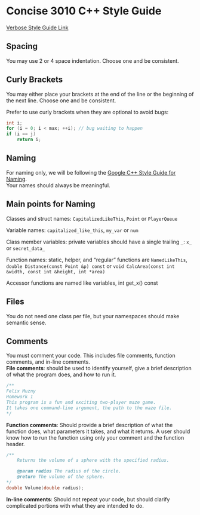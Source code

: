 Concise 3010 C++ Style Guide
==================

[Verbose Style Guide Link](https://github.com/isocpp/CppCoreGuidelines/blob/master/CppCoreGuidelines.md)

Spacing
-------
You may use 2 or 4 space indentation. Choose one and be consistent.  

Curly Brackets
-------
You may either place your brackets at the end of the line or the beginning of the next line. Choose one and be consistent.  


Prefer to use curly brackets when they are optional to avoid bugs:  

```c++
int i;
for (i = 0; i < max; ++i); // bug waiting to happen
if (i == j)
    return i;
```

Naming
-------
For naming only, we will be following the [Google C++ Style Guide for Naming](https://google.github.io/styleguide/cppguide.html#Variable_Names).  
Your names should always be meaningful.   

Main points for Naming
--------

Classes and struct names: `CapitalizedLikeThis`, `Point` or `PlayerQueue`  

Variable names: `capitalized_like_this`, `my_var` or `num`  

Class member variables: private variables should have a single trailing `_`: `x_` or `secret_data_`  

Function names: static, helper, and “regular” functions are `NamedLikeThis`, `double Distance(const Point &p) const` or `void CalcArea(const int &width, const int &height, int *area)`

Accessor functions are named like variables, int get_x() const

Files
-----
You do not need one class per file, but your namespaces should make semantic sense.  

Comments
-------
You must comment your code. This includes file comments, function comments, and in-line comments.  
__File comments__: should be used to identify yourself, give a brief description of what the program does, and how to run it.  

```c++
/**
Felix Muzny
Homework 1
This program is a fun and exciting two-player maze game.  
It takes one command-line argument, the path to the maze file.
*/
```

__Function comments__: Should provide a brief description of what the function does, what parameters it takes, and what it returns. A user should know how to run the function using only your comment and the function header.

```c++
/**
    Returns the volume of a sphere with the specified radius.

    @param radius The radius of the circle.
    @return The volume of the sphere.
*/
double Volume(double radius);
```

__In-line comments__: Should not repeat your code, but should clarify complicated portions with what they are intended to do.
